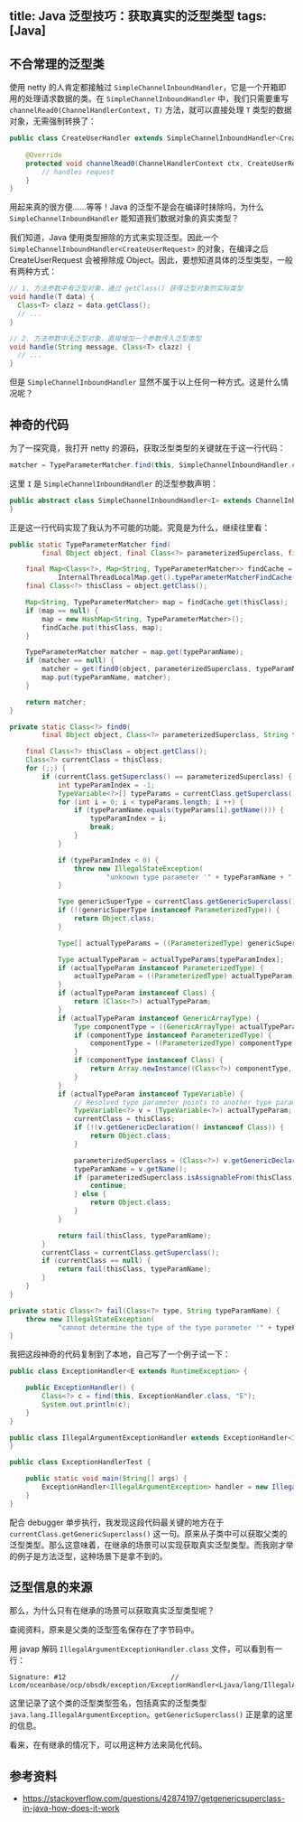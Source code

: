 title: Java 泛型技巧：获取真实的泛型类型
tags: [Java]
---

## 不合常理的泛型类

使用 netty 的人肯定都接触过 `SimpleChannelInboundHandler`，它是一个开箱即用的处理请求数据的类。在 `SimpleChannelInboundHandler` 中，我们只需要重写 `channelRead0(ChannelHandlerContext, T)` 方法，就可以直接处理 `T` 类型的数据对象，无需强制转换了：

```java
public class CreateUserHandler extends SimpleChannelInboundHandler<CreateUserRequest> {
  
  	@Override
  	protected void channelRead0(ChannelHandlerContext ctx, CreateUserRequest request) throws Exception {
      	// handles request
    }
}
```

用起来真的很方便……等等！Java 的泛型不是会在编译时抹除吗，为什么 `SimpleChannelInboundHandler` 能知道我们数据对象的真实类型？

我们知道，Java 使用类型擦除的方式来实现泛型。因此一个 `SimpleChannelInboundHandler<CreateUserRequest>` 的对象，在编译之后 CreateUserRequest 会被擦除成 Object。因此，要想知道具体的泛型类型，一般有两种方式：

```java
// 1. 方法参数中有泛型对象，通过 getClass() 获得泛型对象的实际类型
void handle(T data) {
  Class<T> clazz = data.getClass();
  // ...
}

// 2. 方法参数中无泛型对象，直接增加一个参数传入泛型类型
void handle(String message, Class<T> clazz) {
  // ...
}
```

但是 `SimpleChannelInboundHandler` 显然不属于以上任何一种方式。这是什么情况呢？

## 神奇的代码

为了一探究竟，我打开 netty 的源码，获取泛型类型的关键就在于这一行代码：

<!-- more -->

```Java
matcher = TypeParameterMatcher.find(this, SimpleChannelInboundHandler.class, "I");
```

这里 `I` 是 `SimpleChannelInboundHandler` 的泛型参数声明：

```java
public abstract class SimpleChannelInboundHandler<I> extends ChannelInboundHandlerAdapter { 
}
```

正是这一行代码实现了我认为不可能的功能。究竟是为什么，继续往里看：

```java
public static TypeParameterMatcher find(
        final Object object, final Class<?> parameterizedSuperclass, final String typeParamName) {

    final Map<Class<?>, Map<String, TypeParameterMatcher>> findCache =
            InternalThreadLocalMap.get().typeParameterMatcherFindCache();
    final Class<?> thisClass = object.getClass();

    Map<String, TypeParameterMatcher> map = findCache.get(thisClass);
    if (map == null) {
        map = new HashMap<String, TypeParameterMatcher>();
        findCache.put(thisClass, map);
    }

    TypeParameterMatcher matcher = map.get(typeParamName);
    if (matcher == null) {
        matcher = get(find0(object, parameterizedSuperclass, typeParamName));
        map.put(typeParamName, matcher);
    }

    return matcher;
}

private static Class<?> find0(
        final Object object, Class<?> parameterizedSuperclass, String typeParamName) {

    final Class<?> thisClass = object.getClass();
    Class<?> currentClass = thisClass;
    for (;;) {
        if (currentClass.getSuperclass() == parameterizedSuperclass) {
            int typeParamIndex = -1;
            TypeVariable<?>[] typeParams = currentClass.getSuperclass().getTypeParameters();
            for (int i = 0; i < typeParams.length; i ++) {
                if (typeParamName.equals(typeParams[i].getName())) {
                    typeParamIndex = i;
                    break;
                }
            }

            if (typeParamIndex < 0) {
                throw new IllegalStateException(
                        "unknown type parameter '" + typeParamName + "': " + parameterizedSuperclass);
            }

            Type genericSuperType = currentClass.getGenericSuperclass();
            if (!(genericSuperType instanceof ParameterizedType)) {
                return Object.class;
            }

            Type[] actualTypeParams = ((ParameterizedType) genericSuperType).getActualTypeArguments();

            Type actualTypeParam = actualTypeParams[typeParamIndex];
            if (actualTypeParam instanceof ParameterizedType) {
                actualTypeParam = ((ParameterizedType) actualTypeParam).getRawType();
            }
            if (actualTypeParam instanceof Class) {
                return (Class<?>) actualTypeParam;
            }
            if (actualTypeParam instanceof GenericArrayType) {
                Type componentType = ((GenericArrayType) actualTypeParam).getGenericComponentType();
                if (componentType instanceof ParameterizedType) {
                    componentType = ((ParameterizedType) componentType).getRawType();
                }
                if (componentType instanceof Class) {
                    return Array.newInstance((Class<?>) componentType, 0).getClass();
                }
            }
            if (actualTypeParam instanceof TypeVariable) {
                // Resolved type parameter points to another type parameter.
                TypeVariable<?> v = (TypeVariable<?>) actualTypeParam;
                currentClass = thisClass;
                if (!(v.getGenericDeclaration() instanceof Class)) {
                    return Object.class;
                }

                parameterizedSuperclass = (Class<?>) v.getGenericDeclaration();
                typeParamName = v.getName();
                if (parameterizedSuperclass.isAssignableFrom(thisClass)) {
                    continue;
                } else {
                    return Object.class;
                }
            }

            return fail(thisClass, typeParamName);
        }
        currentClass = currentClass.getSuperclass();
        if (currentClass == null) {
            return fail(thisClass, typeParamName);
        }
    }
}

private static Class<?> fail(Class<?> type, String typeParamName) {
    throw new IllegalStateException(
            "cannot determine the type of the type parameter '" + typeParamName + "': " + type);
}
```

我把这段神奇的代码复制到了本地，自己写了一个例子试一下：

```java
public class ExceptionHandler<E extends RuntimeException> {

    public ExceptionHandler() {
        Class<?> c = find(this, ExceptionHandler.class, "E");
        System.out.println(c);
    }
}
```

```java
public class IllegalArgumentExceptionHandler extends ExceptionHandler<IllegalArgumentException> {
}
```

```java
public class ExceptionHandlerTest {

    public static void main(String[] args) {
        ExceptionHandler<IllegalArgumentException> handler = new IllegalArgumentExceptionHandler();
    }
}
```

配合 debugger 单步执行，我发现这段代码最关键的地方在于 `currentClass.getGenericSuperclass()` 这一句。原来从子类中可以获取父类的泛型类型。那么这意味着，在继承的场景可以实现获取真实泛型类型。而我刚才举的例子是方法泛型，这种场景下是拿不到的。

## 泛型信息的来源

那么，为什么只有在继承的场景可以获取真实泛型类型呢？

查阅资料，原来是父类的泛型签名保存在了字节码中。

用 javap 解码 `IllegalArgumentExceptionHandler.class` 文件，可以看到有一行：

```text
Signature: #12                          // Lcom/oceanbase/ocp/obsdk/exception/ExceptionHandler<Ljava/lang/IllegalArgumentException;>;
```

这里记录了这个类的泛型类型签名，包括真实的泛型类型 `java.lang.IllegalArgumentException`。`getGenericSuperclass()` 正是拿的这里的信息。

看来，在有继承的情况下，可以用这种方法来简化代码。

## 参考资料

+ https://stackoverflow.com/questions/42874197/getgenericsuperclass-in-java-how-does-it-work
